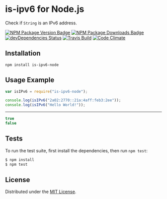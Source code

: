 # is-ipv6 for Node.js

Check if `String` is an IPv6 address.

[![NPM Package Version Badge][npm-package-version-badge]][npm-package-url]
[![NPM Package Downloads Badge][npm-package-downloads-badge]][npm-package-url]
[![devDependencies Status][devDependencies-status-badge]][devDependencies-status-page-url]
[![Travis Build][travis-image]][travis-url]
[![Code Climate][climate-image]][climate-url]

## Installation

`npm install is-ipv6-node`

## Usage Example

```javascript
var isIPv6 = require("is-ipv6-node");

console.log(isIPv6("2a02:2770::21a:4aff:feb3:2ee"));
console.log(isIPv6("Hello World!"));
```

***

```javascript
true
false
```

## Tests

To run the test suite, first install the dependencies, then run `npm test`:

```bash
$ npm install
$ npm test
```

## License

Distributed under the [MIT License](LICENSE).

[npm-package-version-badge]: https://img.shields.io/npm/v/is-ipv6-node.svg
[npm-package-downloads-badge]: https://img.shields.io/npm/dm/is-ipv6-node.svg
[npm-package-url]: https://npmjs.org/package/is-ipv6-node
[devDependencies-status-badge]: https://david-dm.org/AnatoliyGatt/is-ipv6-node/dev-status.svg
[devDependencies-status-page-url]: https://david-dm.org/AnatoliyGatt/is-ipv6-node#info=devDependencies
[travis-image]: https://img.shields.io/travis/AnatoliyGatt/is-ipv6-node/master.svg
[travis-url]: https://travis-ci.org/AnatoliyGatt/is-ipv6-node
[climate-image]: https://codeclimate.com/github/AnatoliyGatt/is-ipv6-node/badges/gpa.svg
[climate-url]: https://codeclimate.com/github/AnatoliyGatt/is-ipv6-node